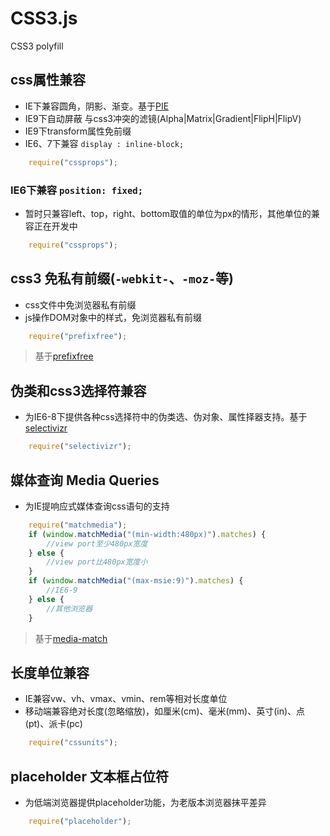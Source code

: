 CSS3.js
=======

CSS3 polyfill

## css属性兼容

- IE下兼容圆角，阴影、渐变。基于[PIE](http://css3pie.com/)
- IE9下自动屏蔽 与css3冲突的滤镜(Alpha|Matrix|Gradient|FlipH|FlipV)
- IE9下transform属性免前缀
- IE6、7下兼容 `display : inline-block;`

```javascript
	require("cssprops");
```

### IE6下兼容 `position: fixed;`

- 暂时只兼容left、top，right、bottom取值的单位为px的情形，其他单位的兼容正在开发中

```javascript
	require("cssprops");
```

## css3 免私有前缀(`-webkit-`、`-moz-`等)

- css文件中免浏览器私有前缀
- js操作DOM对象中的样式，免浏览器私有前缀

```javascript
	require("prefixfree");
```

> 基于[prefixfree](http://leaverou.github.io/prefixfree/)

## 伪类和css3选择符兼容

- 为IE6-8下提供各种css选择符中的伪类选、伪对象、属性择器支持。基于[selectivizr](http://www.selectivizr.com/)

```javascript
	require("selectivizr");
```

## 媒体查询 Media Queries

- 为IE提响应式媒体查询css语句的支持

```javascript
	require("matchmedia");
	if (window.matchMedia("(min-width:480px)").matches) {
		//view port至少480px宽度  
	} else {
		//view port比480px宽度小  
	}
	if (window.matchMedia("(max-msie:9)").matches) {
		//IE6-9
	} else {
		//其他浏览器  
	}
```

> 基于[media-match](https://github.com/weblinc/media-match)

## 长度单位兼容

- IE兼容vw、vh、vmax、vmin、rem等相对长度单位
- 移动端兼容绝对长度(忽略缩放)，如厘米(cm)、毫米(mm)、英寸(in)、点(pt)、派卡(pc)

```javascript
	require("cssunits");
```

## placeholder 文本框占位符

- 为低端浏览器提供placeholder功能，为老版本浏览器抹平差异

```javascript
	require("placeholder");
```

